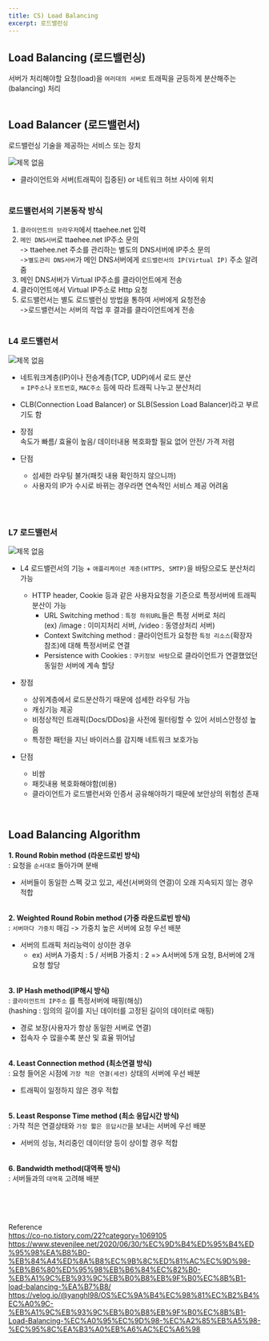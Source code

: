 ```yaml
---
title: CS) Load Balancing
excerpt: 로드밸런싱
---
```

 
## Load Balancing (로드밸런싱)
서버가 처리해야할 요청(load)을 `여러대의 서버로` 트래픽을 균등하게 분산해주는(balancing) 처리 <br/><br/>

## Load Balancer (로드밸런서)
로드밸런싱 기술을 제공하는 서비스 또는 장치  

![제목 없음](https://user-images.githubusercontent.com/103614357/184502768-9d7d24f0-74f9-4d0d-9a15-2725f9cc2526.png)  

- 클라이언트와 서버(트래픽이 집중된) or 네트워크 허브 사이에 위치 <br/><br/>

### 로드밸런서의 기본동작 방식
1. `클라이언트의 브라우저`에서 ttaehee.net 입력
2. `메인 DNS서버`로 ttaehee.net IP주소 문의  
  -> ttaehee.net 주소를 관리하는 별도의 DNS서버에 IP주소 문의  
  ->`별도관리 DNS서버`가 메인 DNS서버에게 `로드밸런서의 IP(Virtual IP)` 주소 알려줌  
3. 메인 DNS서버가 Virtual IP주소를 클라이언트에게 전송
4. 클라이언트에서 Virtual IP주소로 Http 요청
5. 로드밸런서는 별도 로드밸런싱 방법을 통하여 서버에게 요청전송  
  ->로드밸런서는 서버의 작업 후 결과를 클라이언트에게 전송 <br/><br/>


### L4 로드밸런서

![제목 없음](https://user-images.githubusercontent.com/103614357/184503020-8e17e84d-bf86-4322-96bf-0668c736826c.png)  

- 네트워크계층(IP)이나 전송계층(TCP, UDP)에서 로드 분산  
  = `IP주소`나 `포트번호`, `MAC주소` 등에 따라 트래픽 나누고 분산처리
- CLB(Connection Load Balancer) or SLB(Session Load Balancer)라고 부르기도 함 

- 장점  
  속도가 빠름/ 효율이 높음/ 데이터내용 복호화할 필요 없어 안전/ 가격 저렴
- 단점  
  - 섬세한 라우팅 불가(패킷 내용 확인하지 않으니까)
  - 사용자의 IP가 수시로 바뀌는 경우라면 연속적인 서비스 제공 어려움
 
<br/><br/>

### L7 로드밸런서  

![제목 없음](https://user-images.githubusercontent.com/103614357/184503104-5bf8f4f4-067b-4f0e-8f62-b185c9caa790.png)  

- L4 로드밸런서의 기능 + `애플리케이션 계층(HTTPS, SMTP)`을 바탕으로도 분산처리 가능
  - HTTP header, Cookie 등과 같은 사용자요청을 기준으로 특정서버에 트래픽 분산이 가능
    - URL Switching method : `특정 하위URL`들은 특정 서버로 처리   
      (ex) /image : 이미지처리 서버, /video : 동영상처리 서버)
    - Context Switching method : 클라이언트가 요청한 `특정 리소스`(확장자 참조)에 대해 특정서버로 연결
    - Persistence with Cookies : `쿠키정보 바탕`으로 클라이언트가 연결했었던 동일한 서버에 계속 할당

- 장점
  - 상위계층에서 로드분산하기 때문에 섬세한 라우팅 가능
  - 캐싱기능 제공
  - 비정상적인 트래픽(Docs/DDos)을 사전에 필터링할 수 있어 서비스안정성 높음
  - 특정한 패턴을 지닌 바이러스를 감지해 네트워크 보호가능
- 단점
  - 비쌈
  - 패킷내용 복호화해야함(비용)
  - 클라이언트가 로드밸런서와 인증서 공유해야하기 때문에 보안상의 위험성 존재

<br/>

## Load Balancing Algorithm

**1. Round Robin method (라운드로빈 방식)**  
: 요청을 `순서대로` 돌아가며 분배  

- 서버들이 동일한 스펙 갖고 있고, 세션(서버와의 연결)이 오래 지속되지 않는 경우 적합   <br/><br/>

**2. Weighted Round Robin method (가중 라운드로빈 방식)**    
: `서버마다 가중치` 매김 -> 가중치 높은 서버에 요청 우선 배분  

- 서버의 트래픽 처리능력이 상이한 경우
  - ex) 서버A 가중치 : 5 / 서버B 가중치 : 2 => A서버에 5개 요청, B서버에 2개 요청 할당 <br/><br/>

**3. IP Hash method(IP해시 방식)**  
: `클라이언트의 IP주소` 를 특정서버에 매핑(해싱)   
(hashing : 임의의 길이를 지닌 데이터를 고정된 길이의 데이터로 매핑)  

- 경로 보장(사용자가 항상 동일한 서버로 연결)
- 접속자 수 많을수록 분산 및 효율 뛰어남 <br/><br/>

**4. Least Connection method (최소연결 방식)**   
: 요청 들어온 시점에 `가장 적은 연결(세션)` 상태의 서버에 우선 배분  

- 트래픽이 일정하지 않은 경우 적합 <br/><br/>

**5. Least Response Time method (최소 응답시간 방식)**  
: 가작 적은 연결상태와 `가장 짧은 응답시간`을 보내는 서버에 우선 배분  

- 서버의 성능, 처리중인 데이터양 등이 상이할 경우 적합 <br/><br/>

**6. Bandwidth method(대역폭 방식)**  
: 서버들과의 `대역폭` 고려해 배분 <br/><br/>

<br/><br/>

Reference  
https://co-no.tistory.com/22?category=1069105  
https://www.stevenjlee.net/2020/06/30/%EC%9D%B4%ED%95%B4%ED%95%98%EA%B8%B0-%EB%84%A4%ED%8A%B8%EC%9B%8C%ED%81%AC%EC%9D%98-%EB%B6%80%ED%95%98%EB%B6%84%EC%82%B0-%EB%A1%9C%EB%93%9C%EB%B0%B8%EB%9F%B0%EC%8B%B1-load-balancing-%EA%B7%B8/  
https://velog.io/@yanghl98/OS%EC%9A%B4%EC%98%81%EC%B2%B4%EC%A0%9C-%EB%A1%9C%EB%93%9C%EB%B0%B8%EB%9F%B0%EC%8B%B1-Load-Balancing-%EC%A0%95%EC%9D%98-%EC%A2%85%EB%A5%98-%EC%95%8C%EA%B3%A0%EB%A6%AC%EC%A6%98  
<br/>
